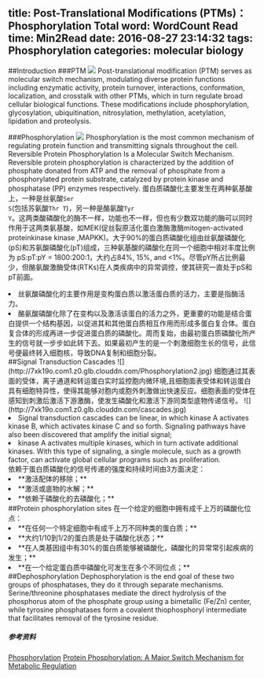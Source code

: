 title: Post-Translational Modifications (PTMs)：Phosphorylation
Total word: WordCount
Read time: Min2Read
date: 2016-08-27 23:14:32
tags: Phosphorylation
categories: molecular biology
---
##Introduction
###PTM
![](http://7xk19o.com1.z0.glb.clouddn.com/1437671615999.jpg)
Post-translational modification (PTM) serves as molecular switch mechanism, modulating diverse protein functions including enzymatic activity, protein turnover, interactions, conformation, localization, and crosstalk with other PTMs, which in turn regulate broad cellular biological functions.
These modifications include phosphorylation, glycosylation, ubiquitination, nitrosylation, methylation, acetylation, lipidation and proteolysis.
<!--more-->
###Phosphorylation
![](http://7xk19o.com1.z0.glb.clouddn.com/Phosphorylation.jpg)
Phosphorylation is the most common mechanism of regulating protein function and transmitting signals throughout the cell.
Reversible Protein Phosphorylation Is a Molecular Switch Mechanism. Reversible protein phosphorylation is characterized by the addition of phosphate donated from ATP and the removal of phosphate from a phosphorylated protein substrate, catalyzed by protein kinase and phosphatase (PP) enzymes respectively.
蛋白质磷酸化主要发生在两种氨基酸上，一种是丝氨酸<code>Ser S</code>(包括苏氨酸<code>Thr T</code>)，另一种是酪氨酸<code>Tyr Y</code>。这两类酸磷酸化的酶不一样，功能也不一样，但也有少数双功能的酶可以同时作用于这两类氨基酸，如MEK(促丝裂原活化蛋白激酶激酶mitogen-activated proteinkinase kinase ,MAPKK)。大于90%的蛋白质磷酸化组由丝氨酸磷酸化(pS)和苏氨酸磷酸化(pT)组成，三种氨基酸的磷酸化在同一个细胞中相对丰度比例为 pS:pT:pY = 1800:200:1，大约占84%, 15%, and <1%。尽管pY所占比例最少，但酪氨酸激酶受体(RTKs)在人类疾病中的异常调控，使其研究一直处于pS和pT前面。
<li>丝氨酸磷酸化的主要作用是变构蛋白质以激活蛋白质的活力，主要是指酶活力。</li>
<li>酪氨酸磷酸化除了在变构以及激活该蛋白的活力之外，更重要的功能是结合蛋白提供一个结构基因，以促进其和其他蛋白质相互作用而形成多蛋白复合体。蛋白复合体的形成再进一步促进蛋白质的磷酸化。周而复始，由最初蛋白质磷酸化所产生的信号就一步步如此转下去。如果最初产生的是一个刺激细胞生长的信号，此信号便最终转入细胞核，导致DNA复制和细胞分裂。</li>
##Signal Transduction Cascades
![](http://7xk19o.com1.z0.glb.clouddn.com/Phosphorylation2.jpg)
细胞通过其表面的受体，离子通道和转运蛋白实时监控胞内微环境,且细胞面表受体和转运蛋白具有细胞特异性，使得其能够对胞内或胞外刺激做出快速反应。细胞表面的受体在感知到刺激后激活下游激酶，使发生磷酸化和激活下游同类型底物传递信号。
![](http://7xk19o.com1.z0.glb.clouddn.com/cascades.jpg)
<li>Signal transduction cascades can be linear, in which kinase A activates kinase B, which activates kinase C and so forth. Signaling pathways have also been discovered that amplify the initial signal; </li>
<li>kinase A activates multiple kinases, which in turn activate additional kinases. With this type of signaling, a single molecule, such as a growth factor, can activate global cellular programs such as proliferation.</li>
依赖于蛋白质磷酸化的信号传递的强度和持续时间由3方面决定：
<li>**激活配体的移除；**</li>
<li>**激活或底物的水解；**</li>
<li>**依赖于磷酸化的去磷酸化；**</li>
##Protein phosphorylation sites
在一个给定的细胞中拥有成千上万的磷酸化位点：
<li>**在任何一个特定细胞中有成千上万不同种类的蛋白质；**</li>
<li>**大约1/10到1/2的蛋白质是处于磷酸化状态；**</li>
<li>**在人类基因组中有30%的蛋白质能够被磷酸化，磷酸化的异常常引起疾病的发生；**</li>
<li>**在一个给定蛋白质中磷酸化可发生在多个不同位点；**</li>
##Dephosphorylation
Dephosphorylation is the end goal of these two groups of phosphatases, they do it through separate mechanisms. 
Serine/threonine phosphatases mediate the direct hydrolysis of the phosphorus atom of the phosphate group using a bimetallic (Fe/Zn) center, while tyrosine phosphatases form a covalent thiophosphoryl intermediate that facilitates removal of the tyrosine residue.
<h5>参考资料</h5>
<a href="https://www.thermofisher.com/cn/zh/home/life-science/protein-biology/protein-biology-learning-center/protein-biology-resource-library/pierce-protein-methods/phosphorylation.html" target="_blank">Phosphorylation</a>
<a href="http://www.sciencedirect.com/science/article/pii/S1043276015001964?np=y" target="_blank">Protein Phosphorylation: A Major Switch Mechanism for Metabolic Regulation</a>